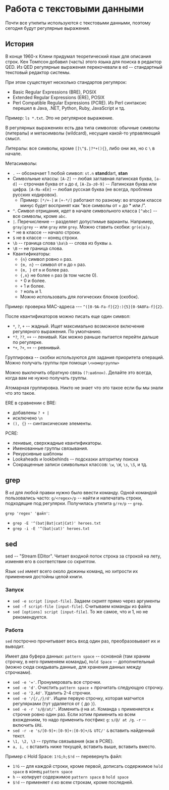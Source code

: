 # Работа с текстовыми данными

Почти все утилиты используются с текстовыми данными, поэтому сегодня будут регулярные выражения.

## История

В конце 1960-х Клини придумал теоретический язык для описания строк. Кен Томпсон добавил (часть) этого языка для поиска
в редактор QED. Из QED регулярные выражения перекочевали в ed -- стандартный текстовый редактор системы.

При этом существует несколько стандартов регулярок:

- Basic Regular Expressions (BRE), POSIX
- Extended Regular Expressions (ERE), POSIX
- Perl Compatible Regular Expressions (PCRE). Из Perl синтаксис перешел в Java, .NET, Python, Ruby, JavaScript и тд.

Пример: `ls *.txt`. Это не регулярное выражение.

В регулярных выражениях есть два типа символов: обычные символы (литералы) и метасимволы (wildcard), несущие какой-то
управляющий смысл.

Литералы: все символы, кроме `[]\^$.|?*+(){}`, либо они же, но с `\` в начале.

Метасимволы:

- `.` -- обозначает 1 любой символ: `st.n` **stand**dart, **stan**
- Символьные классы: `[A-Z]` -- любая заглавная латинская буква, `[a-d]` -- строчная буква от `a` до `d`, `[A-Za-z0-9]`
  -- Латинская буква или цифра. `[А-Яа-яЁё]` -- любая русская буква (не всегда, проблема русских кодировок).
    - Пример: `[*/+-]` и `[+-*/]` работают по разному: во втором классе минус будет воспринят как "все символы от + до *
      или /".
- `^`. Символ отрицания, идет в начале символьного класса `[^abc]` -- все символы, кроме `abc`.
- `|`. Перечисление -- разделяет допустимые варианты. Например, `gray|grey` -- или `gray` или `grey`. Можно ставить
  скобки: `gr(e|a)y`.
- `^` не в классе -- начало строки.
- `$` не в классе -- конец строки.
- `\b` -- граница слова `\ba\b` -- слова из буквы `a`.
- `\B` -- не граница слова.
- Квантификаторы:
    - `{n}` символ ровно `n` раз.
    - `{m, n}` -- символ от `m` до `n` раз.
    - `{m, }` от `m` и более раз.
    - `{,n}` не более `n` раз (в том числе 0).
    - `*` 0 и более.
    - `+` 1 и более.
    - `?` ноль и 1.
    - Можно использовать для логических блоков (скобок).

Пример: проверка MAC-адреса --- `^([0-9A-Fa-f]{2}:){5}[0-9A0Fa-f]{2}`.

После квантификаторов можно писать еще один символ:

- `*`, `?`, `+` -- жадный. Ищет максимально возможное включение регулярного выражения. По умолчанию.
- `*?`, `??`, `++` -- ленивый. Как можно раньше пытается перейти дальше по регулярке.
- `*+`, `?+`, `++` -- ревнивый.

Группировка -- скобки используются для задания приоритета операций. Можно получать группы при помощи `\<номергруппы>`

Можно выключить обратную связь `(?:шаблон)`. Делайте это всегда, когда вам не нужно получать группы.

Атомарная группировка. Никто не знает что это такое если бы мы знали что это такое.

ERE в сравнении с BRE:

- добавлены `? + |`
- исключено `\n`
- `(), {}` -- синтаксические элементы.

PCRE:

- ленивые, сверхжадные квантификаторы.
- Именованные группы связывания.
- Рекурсивные шаблоны
- Lookaheads и lookbehinds -- подсказки алгоритму поиска
- Сокращенные записи символьных классов: `\w`, `\W`, `\s`, `\S`, и тд.

## grep

В `ed` для любой правки нужно было ввести команду. Одной командой пользовались часто: `g/<regex>/p` -- найти и
напечатать строки, подходящие под регулярки. Получилась утилита `g/re/p` -- `grep`.

`grep 'regex' 'файл'`:

* `grep -E '^(bat|Bat|cat|Cat)' heroes.txt`
* `grep -i -E '^(bat|cat)' heroes.txt`

## sed

sed -- "Stream EDitor". Читает входной поток строка за строкой на лету, изменяя его в соответствии со скриптом.

Язык `sed` имеет всего около дюжины команд, но хитрости их применения достойны целой книги.

### Запуск

* `sed -e script [input-file]`. Задаем скрипт прямо через аргументы
* `sed -f script-file [input-file]`. Считываем команды из файла
* `sed [options] script [input-file]`. То же самое, что и 1, но не рекомендуется.

### Работа

`sed` построчно прочитывает весь вход один раз, преобразовывает их и выводит.

Имеет два буфера данных: `pattern space` -- основной (там храним строчку, в него применяем команды), `Hold Space` --
дополнительный (можно сюда скидывать данные, для хранения данных между строчками).

* `sed -e '='`. Пронумеровать все строчки.
* `sed -e 'd'`. Очистить `pattern space` + прочитать следующую строчку.
* `sed -e '2,4d'`. Удалить 2-4 строчки.
* `sed -e '/{/,/}/d'`. Ищем первую строчку, которая матчится регулярками (тут удаляется от `{` до `}`).
* `sed -e -r 's/@/at/'`. Изменить `@` на `at`. Команда `s` применяется к строчке ровно один раз. Если хотим применить ко
  всем вхождениям, то надо применить постфикс `g`: `s/@/ at /g`. `-r` -- включить `ERE`.
* `sed -r -e 's/[0-9]+:[0-9]+:[0-9]+/& UTC/'` `&` вставить найденный текст.
* `\1, \2, \3` -- группы связывания (как в PCRE).
* `a, i, c` вставить ниже текущей, вставить выше, вставить вместо.

Пример с Hold Space: `1!G;h;$!d` -- перевернуть файл:
* `1!G` -- для каждой строки, кроме первой, дописать содержимое `hold space` в конец `pattern space`
* `h` -- копирует содержимое `pattern space` в `hold space`
* `$!d` -- применяет `d` ко всем строкам, кроме последней.

